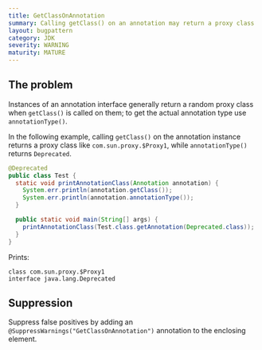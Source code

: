 ```yaml
---
title: GetClassOnAnnotation
summary: Calling getClass() on an annotation may return a proxy class
layout: bugpattern
category: JDK
severity: WARNING
maturity: MATURE
---
```


<!--
*** AUTO-GENERATED, DO NOT MODIFY ***
To make changes, edit the @BugPattern annotation or the explanation in docs/bugpattern.
-->

## The problem
Instances of an annotation interface generally return a random proxy class when `getClass()` is called on them; to get the actual annotation type use `annotationType()`.

In the following example, calling `getClass()` on the annotation instance
returns a proxy class like `com.sun.proxy.$Proxy1`, while `annotationType()`
returns `Deprecated`.

```java
@Deprecated
public class Test {
  static void printAnnotationClass(Annotation annotation) {
    System.err.println(annotation.getClass());
    System.err.println(annotation.annotationType());
  }

  public static void main(String[] args) {
    printAnnotationClass(Test.class.getAnnotation(Deprecated.class));
  }
}
```

Prints:

```
class com.sun.proxy.$Proxy1
interface java.lang.Deprecated
```

## Suppression
Suppress false positives by adding an `@SuppressWarnings("GetClassOnAnnotation")` annotation to the enclosing element.

